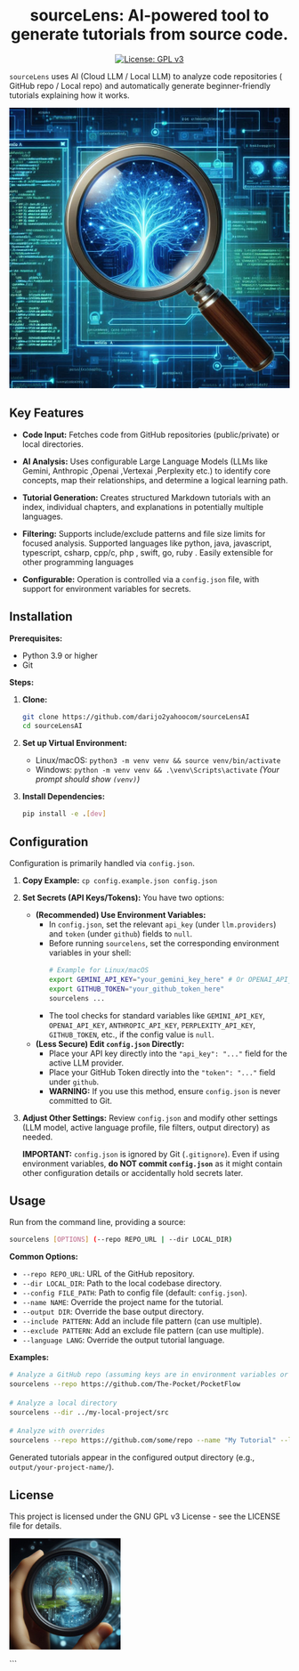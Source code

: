 <h1 align="center">sourceLens:  AI-powered tool to generate tutorials from source code.</h1>

<p align="center">
  <a href="https://www.gnu.org/licenses/gpl-3.0"><img src="https://img.shields.io/badge/License-GPLv3-blue.svg" alt="License: GPL v3"></a>
</p>

`sourceLens` uses AI (Cloud LLM / Local LLM) to analyze code repositories ( GitHub repo / Local repo) and automatically generate beginner-friendly tutorials explaining how it works.


<p align="center">
  <img src="./docs/assets/banner1.png" alt="sourceLens Banner" width="600"/>
</p>



## Key Features

*   **Code Input:** Fetches code from GitHub repositories (public/private) or local directories.
*   **AI Analysis:** Uses configurable Large Language Models (LLMs like Gemini, Anthropic ,Openai ,Vertexai ,Perplexity etc.) to identify core concepts, map their relationships, and determine a logical learning path.
*   **Tutorial Generation:** Creates structured Markdown tutorials with an index, individual chapters, and explanations in potentially multiple languages.
*   **Filtering:** Supports include/exclude patterns and file size limits for focused analysis. Supported languages like python, java, javascript, typescript, csharp, cpp/c, php , swift, go, ruby . Easily extensible for other programming languages

*   **Configurable:** Operation is controlled via a `config.json` file, with support for environment variables for secrets.

## Installation

**Prerequisites:**

*   Python 3.9 or higher
*   Git

**Steps:**

1.  **Clone:**
    ```bash
    git clone https://github.com/darijo2yahoocom/sourceLensAI
    cd sourceLensAI
    ```

2.  **Set up Virtual Environment:**
    *   Linux/macOS: `python3 -m venv venv && source venv/bin/activate`
    *   Windows: `python -m venv venv && .\venv\Scripts\activate`
    *(Your prompt should show `(venv)`)*

3.  **Install Dependencies:**
    ```bash
    pip install -e .[dev]
    ```

## Configuration

Configuration is primarily handled via `config.json`.

1.  **Copy Example:** `cp config.example.json config.json`

2.  **Set Secrets (API Keys/Tokens):** You have two options:
    *   **(Recommended) Use Environment Variables:**
        *   In `config.json`, set the relevant `api_key` (under `llm.providers`) and `token` (under `github`) fields to `null`.
        *   Before running `sourcelens`, set the corresponding environment variables in your shell:
            ```bash
            # Example for Linux/macOS
            export GEMINI_API_KEY="your_gemini_key_here" # Or OPENAI_API_KEY, ANTHROPIC_API_KEY, etc.
            export GITHUB_TOKEN="your_github_token_here"
            sourcelens ...
            ```
        *   The tool checks for standard variables like `GEMINI_API_KEY`, `OPENAI_API_KEY`, `ANTHROPIC_API_KEY`, `PERPLEXITY_API_KEY`, `GITHUB_TOKEN`, etc., if the config value is `null`.
    *   **(Less Secure) Edit `config.json` Directly:**
        *   Place your API key directly into the `"api_key": "..."` field for the active LLM provider.
        *   Place your GitHub Token directly into the `"token": "..."` field under `github`.
        *   **WARNING:** If you use this method, ensure `config.json` is never committed to Git.

3.  **Adjust Other Settings:** Review `config.json` and modify other settings (LLM model, active language profile, file filters, output directory) as needed.

    **IMPORTANT:** `config.json` is ignored by Git (`.gitignore`). Even if using environment variables, **do NOT commit `config.json`** as it might contain other configuration details or accidentally hold secrets later.

## Usage

Run from the command line, providing a source:

```bash
sourcelens [OPTIONS] (--repo REPO_URL | --dir LOCAL_DIR)
```

**Common Options:**

*   `--repo REPO_URL`: URL of the GitHub repository.
*   `--dir LOCAL_DIR`: Path to the local codebase directory.
*   `--config FILE_PATH`: Path to config file (default: `config.json`).
*   `--name NAME`: Override the project name for the tutorial.
*   `--output DIR`: Override the base output directory.
*   `--include PATTERN`: Add an include file pattern (can use multiple).
*   `--exclude PATTERN`: Add an exclude file pattern (can use multiple).
*   `--language LANG`: Override the output tutorial language.

**Examples:**

```bash
# Analyze a GitHub repo (assuming keys are in environment variables or config.json)
sourcelens --repo https://github.com/The-Pocket/PocketFlow

# Analyze a local directory
sourcelens --dir ../my-local-project/src

# Analyze with overrides
sourcelens --repo https://github.com/some/repo --name "My Tutorial" --language spanish
```

Generated tutorials appear in the configured output directory (e.g., `output/your-project-name/`).

## License

This project is licensed under the GNU GPL v3 License - see the LICENSE file for details.
<p align="left">
  <img src="./docs/assets/banner2.png" alt="sourceLens Banner" width="200"/>
</p>
```
